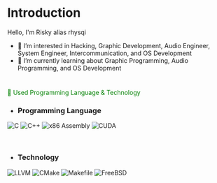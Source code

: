 # Introduction
Hello, I'm Risky alias rhysqi

- 👀 I’m interested in Hacking, Graphic Development, Audio Engineer, System Engineer, Intercommunication, and OS Development
- 🌱 I’m currently learning about Graphic Programming, Audio Programming, and OS Development

#
<span style="color:green;"> 📜 Used Programming Language & Technology </span>

- <h3 text-decoration="none"> Programming Language </h3>
![C](https://img.shields.io/badge/C-00599C?style=for-the-badge&logo=c&logoColor=white)
![C++](https://img.shields.io/badge/C++-00599C?style=for-the-badge&logo=c%2B%2B&logoColor=white)
![x86 Assembly](https://img.shields.io/badge/x86_Assembly-black?style=for-the-badge&logo=x86-64&logoColor=green)
![CUDA](https://img.shields.io/badge/CUDA-76B900?style=for-the-badge&logo=nvidia&logoColor=white)

<br>

- ### Technology
![LLVM](https://img.shields.io/badge/LLVM-262D3A?style=for-the-badge&logo=llvm&logoColor=white)
![CMake](https://img.shields.io/badge/CMake-064F8C?style=for-the-badge&logo=cmake&logoColor=white)
![Makefile](https://img.shields.io/badge/Makefile-555555?style=for-the-badge&logo=gnu-make&logoColor=white)
![FreeBSD](https://img.shields.io/badge/FreeBSD-%234D4D4D?style=for-the-badge&logo=freebsd&logoColor=red&color=white)



<!---
rhysqi1/rhysqi1 is a ✨ special ✨ repository because its `README.md` (this file) appears on your GitHub profile.
You can click the Preview link to take a look at your changes.
--->
